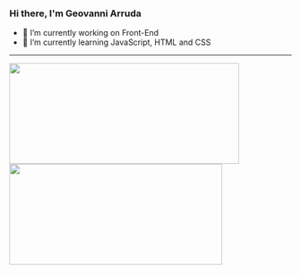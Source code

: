 ### Hi there, I'm Geovanni Arruda



- 🔭 I’m currently working on Front-End
- 🌱 I’m currently learning JavaScript, HTML and CSS
<hr>
<div>
  <a href="https://github.com/geovanniarruda">
  <img align = "center" height="180em" width="410em" src="https://github-readme-stats.vercel.app/api?username=geovanniarruda&&show_icons=true&theme=tokyonight&hide=contribs,issues"/>
  <img align= "center" height="180em"  width="380em" src="https://github-readme-stats.vercel.app/api/top-langs/?username=geovanniarruda&layout=compact"/>
</div>






